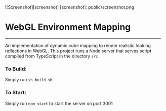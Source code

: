![Screenshot][screenshot]
[screenshot]: public/screenshot.png
# WebGL Environment Mapping
***
An implementation of dynamic cube
mapping to render realistic looking
reflections in WebGL. This project runs
a Node server that serves script compiled
from TypeScript in the directory `src`

### To Build:
Simply run `sh build.sh`

### To Start:
Simply run `npm start` to start the server on port 3001
